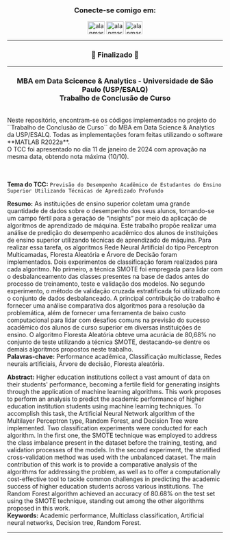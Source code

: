 <h3 align="center">Conecte-se comigo em:</h3>
<p align="center">
<a href="https://linkedin.com/in/alanmarquesrocha" target="blank"><img align="center" src="https://raw.githubusercontent.com/rahuldkjain/github-profile-readme-generator/master/src/images/icons/Social/linked-in-alt.svg" alt="alanmarquesrocha" height="30" width="40" /></a>
<a href="https://stackoverflow.com/users/19201352/m4rkn4l4" target="blank"><img align="center" src="https://raw.githubusercontent.com/rahuldkjain/github-profile-readme-generator/master/src/images/icons/Social/stack-overflow.svg" alt="alanmarquesrocha" height="30" width="40" /></a>
<a href="https://instagram.com/alanmarquesrocha" target="blank"><img align="center" src="https://raw.githubusercontent.com/rahuldkjain/github-profile-readme-generator/master/src/images/icons/Social/instagram.svg" alt="alanmarquesrocha" height="30" width="40" /></a>
</p>

---

<h3 align="center"> 
	 🚀 Finalizado 🚀 
</h3>

---

<h3 align="center">MBA em Data Scicence & Analytics - Universidade de São Paulo (USP/ESALQ) <br>
Trabalho de Conclusão de Curso </h3>

<br>
Neste repositório, encontram-se os códigos implementados no projeto do ``Trabalho de Conclusão de Curso`` do MBA em Data Science & Analytics da USP/ESALQ. Todas as implementações foram feitas utilizando o software **MATLAB R2022a**. <br>
O TCC foi apresentado no dia 11 de janeiro de 2024 com aprovação na mesma data, obtendo nota máxima (10/10). <br>
<br>

<br> <b>Tema do TCC:</b> ``Previsão do Desempenho Acadêmico de Estudantes do Ensino Superior Utilizando Técnicas de Apredizado Profundo``

<b>Resumo:</b> As instituições de ensino superior coletam uma grande quantidade de dados sobre o desempenho dos seus alunos, tornando-se um campo fértil para a geração de “insights” por meio da aplicação de algoritmos de aprendizado de máquina. Este trabalho propõe realizar uma análise de predição do desempenho acadêmico dos alunos de instituições de ensino superior utilizando técnicas de aprendizado de máquina. Para realizar essa tarefa, os algoritmos Rede Neural Artificial do tipo Perceptron Multicamadas, Floresta Aleatória e Árvore de Decisão foram implementados. Dois experimentos de classificação foram realizados para cada algoritmo. No primeiro, a técnica SMOTE foi empregada para lidar com o desbalanceamento das classes presentes na base de dados antes do processo de treinamento, teste e validação dos modelos. No segundo experimento, o método de validação cruzada estratificada foi utilizado com o conjunto de dados desbalanceado. A principal contribuição do trabalho é fornecer uma análise comparativa dos algoritmos para a resolução da problemática, além de fornecer uma ferramenta de baixo custo computacional para lidar com desafios comuns na previsão do sucesso acadêmico dos alunos de curso superior em diversas instituições de ensino. O algoritmo Floresta Aleatória obteve uma acurácia de 80,68% no conjunto de teste utilizando a técnica SMOTE, destacando-se dentre os demais algoritmos propostos neste trabalho.
<br> <b>Palavras-chave:</b> Performance acadêmica, Classificação multiclasse, Redes neurais artificiais, Árvore de decisão, Floresta aleatória.

<b>Abstract:</b> Higher education institutions collect a vast amount of data on their students' performance, becoming a fertile field for generating insights through the application of machine learning algorithms. This work proposes to perform an analysis to predict the academic performance of higher education institution students using machine learning techniques. To accomplish this task, the Artificial Neural Network algorithm of the Multilayer Perceptron type, Random Forest, and Decision Tree were implemented. Two classification experiments were conducted for each algorithm. In the first one, the SMOTE technique was employed to address the class imbalance present in the dataset before the training, testing, and validation processes of the models. In the second experiment, the stratified cross-validation method was used with the unbalanced dataset. The main contribution of this work is to provide a comparative analysis of the algorithms for addressing the problem, as well as to offer a computationally cost-effective tool to tackle common challenges in predicting the academic success of higher education students across various institutions. The Random Forest algorithm achieved an accuracy of 80.68% on the test set using the SMOTE technique, standing out among the other algorithms proposed in this work.
<br>
<b>Keywords:</b> Academic performance, Multiclass classification, Artificial neural networks, Decision tree, Random Forest.


---
